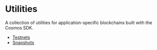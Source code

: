 # Utilities

A collection of utilities for application-specific blockchains built with the Cosmos SDK.

* [Testnets](testnets.md)
* [Snapshots](snapshots.md)
